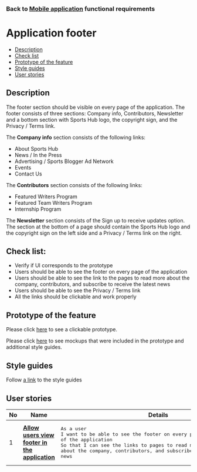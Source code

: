 ### Back to [Mobile application](/mobile_application_features/mobile_application_features_list/README.md) functional requirements

# Application footer

- [Description](#description)
- [Check list](#check-list)
- [Prototype of the feature](#prototype-of-the-feature)
- [Style guides](#style-guides)
- [User stories](#user-stories)

## Description

The footer section should be visible on every page of the application. The footer consists of three sections: Company info, Contributors, Newsletter and a bottom section with Sports Hub logo, the copyright sign, and the Privacy / Terms link.

The <b>Company info</b> section consists of the following links:
  - About Sports Hub
  - News / In the Press
  - Advertising / Sports Blogger Ad Network
  - Events
  - Contact Us

The <b>Contributors</b> section consists of the following links:
- Featured Writers Program
- Featured Team Writers Program
- Internship Program

The <b>Newsletter</b> section consists of the Sign up to receive updates option.
The section at the bottom of a page should contain the Sports Hub logo and the copyright sign on the left side and a Privacy / Terms link on the right.

## Check list:

  - Verify if UI corresponds to the prototype
  - Users should be able to see the footer on every page of the application
  - Users should be able to see the link to the pages to read more about the company, contributors, and subscribe to receive the latest news
  - Users should be able to see the Privacy / Terms link
  - All the links should be clickable and work properly

## Prototype of the feature

Please click [here](https://www.figma.com/proto/JVDTph8VY9Ye7kz8BTDxhJ/1-Sports-Hub-General-Prototype?page-id=0%3A5852&node-id=0%3A7481&viewport=-1637%2C-969%2C0.37520089745521545&scaling=scale-down) to see a clickable prototype.

Please click [here](https://www.figma.com/design/JVDTph8VY9Ye7kz8BTDxhJ/%231---Sports-Hub-General-Prototype?node-id=0-5852&t=QqYNpKrPFqpmBfIT-1) to see mockups that were included in the prototype and additional style guides.

## Style guides

Follow [a link](https://www.figma.com/proto/0zkkf5WC77OSpvyD6YXpFE/Style-guides?page-id=0%3A1&node-id=19%3A5368&viewport=266%2C48%2C0.54&scaling=min-zoom&starting-point-node-id=19%3A5368) to the style guides

## User stories

No           |      Name     |   Details
------------ | ------------- | -------------
1 |[**Allow users view footer in the application**](/mobile_application_features/application_footer/user_stories/view_application_footer/README.md)|<pre>As a user</br>I want to be able to see the footer on every page of the application</br>So that I can see the links to pages to read more about the company, contributors, and subscribe to receive the latest news</pre>
